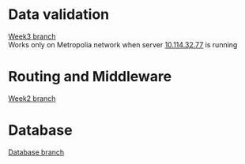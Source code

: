 # Data validation
[Week3 branch](https://github.com/jopakka/bcwt-assignments/tree/week3)\
Works only on Metropolia network when server [10.114.32.77](http://10.114.32.77) is running

# Routing and Middleware
[Week2 branch](https://github.com/jopakka/bcwt-assignments/tree/week2)

# Database
[Database branch](https://github.com/jopakka/bcwt-assignments/tree/database)
